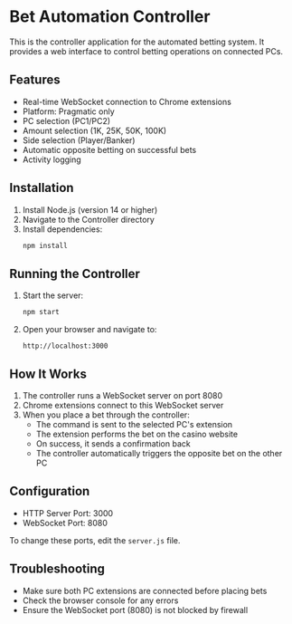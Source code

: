 # Bet Automation Controller

This is the controller application for the automated betting system. It provides a web interface to control betting operations on connected PCs.

## Features

- Real-time WebSocket connection to Chrome extensions
- Platform: Pragmatic only
- PC selection (PC1/PC2)
- Amount selection (1K, 25K, 50K, 100K)
- Side selection (Player/Banker)
- Automatic opposite betting on successful bets
- Activity logging

## Installation

1. Install Node.js (version 14 or higher)
2. Navigate to the Controller directory
3. Install dependencies:
   ```bash
   npm install
   ```

## Running the Controller

1. Start the server:
   ```bash
   npm start
   ```
2. Open your browser and navigate to:
   ```
   http://localhost:3000
   ```

## How It Works

1. The controller runs a WebSocket server on port 8080
2. Chrome extensions connect to this WebSocket server
3. When you place a bet through the controller:
   - The command is sent to the selected PC's extension
   - The extension performs the bet on the casino website
   - On success, it sends a confirmation back
   - The controller automatically triggers the opposite bet on the other PC

## Configuration

- HTTP Server Port: 3000
- WebSocket Port: 8080

To change these ports, edit the `server.js` file.

## Troubleshooting

- Make sure both PC extensions are connected before placing bets
- Check the browser console for any errors
- Ensure the WebSocket port (8080) is not blocked by firewall
